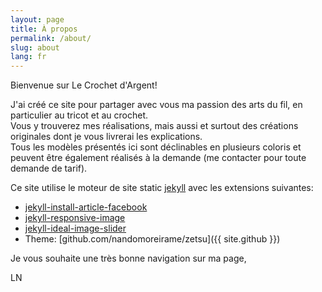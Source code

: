 ```yaml
---
layout: page
title: À propos
permalink: /about/
slug: about
lang: fr
---
```

Bienvenue sur Le Crochet d'Argent!

J'ai créé ce site pour partager avec vous ma passion des arts du fil, en particulier au tricot et au crochet.  
Vous y trouverez mes réalisations, mais aussi et surtout des créations originales dont je vous livrerai les explications.  
Tous les modèles présentés ici sont déclinables en plusieurs coloris et peuvent être également réalisés à la demande (me contacter pour toute demande de tarif).

Ce site utilise le moteur de site static [jekyll](http://jekyllrb.com/) avec les extensions suivantes:
* [jekyll-install-article-facebook](https://github.com/LordAmit/jekyll-instant-article-facebook)
* [jekyll-responsive-image](https://github.com/wildlyinaccurate/jekyll-responsive-image)
* [jekyll-ideal-image-slider](https://github.com/jekylltools/jekyll-ideal-image-slider)
* Theme: [github.com/nandomoreirame/zetsu]({{ site.github }})


Je vous souhaite une très bonne navigation sur ma page,

LN
